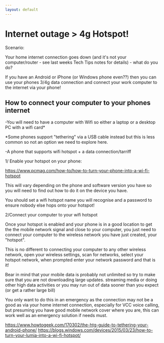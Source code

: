 ```yaml
---
layout: default
---
```


# Internet outage > 4g Hotspot!

Scenario:

Your home internet connection goes down (and it's not your computer/router - see last weeks Tech Tips notes for details) - what do you do?

If you have an Android or iPhone (or Windows phone even??) then you can use your phones 3/4g data connection and connect your work computer to the internet via your phone!

## How to connect your computer to your phones internet

-You will need to have a computer with Wifi so either a laptop or a desktop PC with a wifi card*

*Some phones support "tethering" via a USB cable instead but this is less common so not an option we need to explore here.


-A phone that supports wifi hotspot + a data connection/tarriff 

1/ Enable your hotspot on your phone:

https://www.pcmag.com/how-to/how-to-turn-your-phone-into-a-wi-fi-hotspot

This will vary depending on the phone and software version you have so you will need to find out how to do it on the device you have.

You should set a wifi hotspot name you will recognise and a password to ensure nobody else hops onto your hotspot!

2/Connect your computer to your wifi hotspot

Once your hotspot is enabled and your phone is in a good location to get the the mobile network signal and close to your computer, you just need to connect your computer to the wireless network you have just created, your "hotspot".

This is no different to connecting your computer to any other wireless network, open your wireless settings, scan for networks, select your hotspot network, when prompted enter your network password and that is it!

Bear in mind that your mobile data is probably not unlimited so try to make sure that you are not downloading large updates. streaming media or doing other high data activities or you may run out of data sooner than you expect (or get a rather large bill)

You only want to do this in an emergency as the connection may not be a good as via your home internet connection, especially for VCC voice calling, but presuming you have good mobile network cover where you are, this can work well as an emergency solution if needs must.


https://www.howtogeek.com/170302/the-htg-guide-to-tethering-your-android-phone/
https://blogs.windows.com/devices/2015/03/23/how-to-turn-your-lumia-into-a-wi-fi-hotspot/
